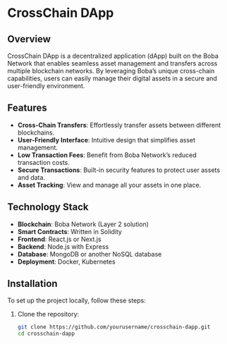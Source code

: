 # CrossChain DApp

## Overview
CrossChain DApp is a decentralized application (dApp) built on the Boba Network that enables seamless asset management and transfers across multiple blockchain networks. By leveraging Boba’s unique cross-chain capabilities, users can easily manage their digital assets in a secure and user-friendly environment.

## Features
- **Cross-Chain Transfers**: Effortlessly transfer assets between different blockchains.
- **User-Friendly Interface**: Intuitive design that simplifies asset management.
- **Low Transaction Fees**: Benefit from Boba Network’s reduced transaction costs.
- **Secure Transactions**: Built-in security features to protect user assets and data.
- **Asset Tracking**: View and manage all your assets in one place.

## Technology Stack
- **Blockchain**: Boba Network (Layer 2 solution)
- **Smart Contracts**: Written in Solidity
- **Frontend**: React.js or Next.js
- **Backend**: Node.js with Express
- **Database**: MongoDB or another NoSQL database
- **Deployment**: Docker, Kubernetes

## Installation
To set up the project locally, follow these steps:

1. Clone the repository:
   ```bash
   git clone https://github.com/yourusername/crosschain-dapp.git
   cd crosschain-dapp
